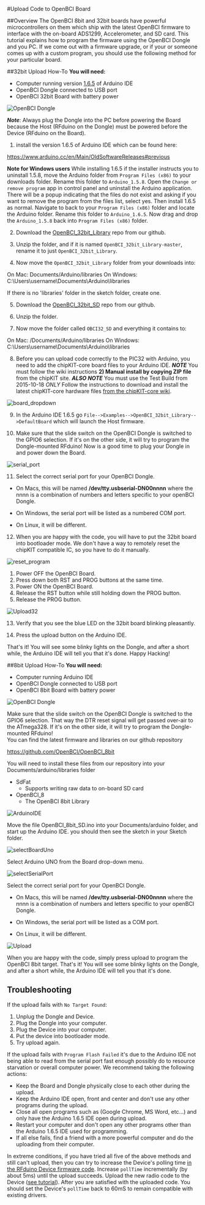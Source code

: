 #Upload Code to OpenBCI Board

##Overview
The OpenBCI 8bit and 32bit boards have powerful microcontrollers on them which ship with the latest OpenBCI firmware to interface with the on-board ADS1299, Accelerometer, and SD card. This tutorial explains how to program the firmware using the OpenBCI Dongle and you PC. If we come out with a firmware upgrade, or if your or someone comes up with a custom program, you should use the following method for your particular board.

##32bit Upload How-To
**You will need:**

* Computer running version [1.6.5](https://www.arduino.cc/en/Main/OldSoftwareReleases#previous) of Arduino IDE
* OpenBCI Dongle connected to USB port
* OpenBCI 32bit Board with battery power

![OpenBCI Dongle](../assets/images/dongleConnection.png)

***Note***: Always plug the Dongle into the PC before powering the Board because the Host (RFduino on the Dongle) must be powered before the Device (RFduino on the Board).

1. install the version 1.6.5 of Arduino IDE which can be found here:

https://www.arduino.cc/en/Main/OldSoftwareReleases#previous

**Note for Windows users** While installing 1.6.5 if the installer instructs you to uninstall 1.5.8, move the Arduino folder from `Program Files (x86)` to your downloads folder. Rename this folder to `Arduino_1.5.8`. Open the `Change or remove program` app in control panel and uninstall the Arduino application. There will be a popup indicating that the files do not exist and asking if you want to remove the program from the files list, select yes. Then install 1.6.5 as normal. Navigate to back to your `Program Files (x86)` folder and locate the Arduino folder. Rename this folder to `Arduino_1.6.5`. Now drag and drop the `Arduino_1.5.8` back into `Program Files (x86)` folder.  

2. Download the [OpenBCI_32bit_Library](https://github.com/OpenBCI/OpenBCI_32bit_Library) repo from our github.

3. Unzip the folder, and if it is named `OpenBCI_32bit_Library-master`, rename it to just `OpenBCI_32bit_Library`.

4. Now move the `OpenBCI_32bit_Library` folder from your downloads into:

  On Mac:
Documents/Arduino/libraries
  On Windows:
C:\Users\username\Documents\Arduino\libraries

If there is no 'libraries' folder in the sketch folder, create one.

5. Download the [OpenBCI_32bit_SD](https://github.com/OpenBCI/OpenBCI_32bit_SD/archive/master.zip) repo from our github.

6. Unzip the folder.

7. Now move the folder called `OBCI32_SD` and everything it contains to:

  On Mac:
/Documents/Arduino/libraries
  On Windows:
C:\Users\username\Documents\Arduino\libraries


8. Before you can upload code correctly to the PIC32 with Arduino, you need to add the chipKIT-core board files to your Arduino IDE. ***NOTE*** You must follow the wiki instructions **2) Manual install by copying ZIP file** from the chipKIT site. ***ALSO NOTE*** You must use the Test Build from 2015-10-18 *ONLY* Follow the instructions to download and install the latest chipKIT-core hardware files [from the chipKIT-core wiki](http://chipkit.net/wiki/index.php?title=ChipKIT_core).

![board_dropdown](../assets/images/OBCI32_Board_Dropdown.png)

9. In the Arduino IDE 1.6.5 go `File-->Examples-->OpenBCI_32bit_Library-->DefaultBoard` which will launch the Host firmware.

10. Make sure that the slide switch on the OpenBCI Dongle is switched to the GPIO6 selection. If it's on the other side, it will try to program the Dongle-mounted RFduino! Now is a good time to plug your Dongle in and power down the Board.

![serial_port](../assets/images/PortSelect.png)

11. Select the correct serial port for your OpenBCI Dongle.

* On Macs, this will be named **/dev/tty.usbserial-DN00nnnn** where the nnnn is a combination of numbers and letters specific to your openBCI Dongle.

* On Windows, the serial port will be listed as a numbered COM port.

* On Linux, it will be different.

12. When you are happy with the code, you will have to put the 32bit board into bootloader mode. We don't have a way to remotely reset the chipKIT compatible IC, so you have to do it manually.

![reset_program](../assets/images/RST_PROG.png)

  1. Power OFF the OpenBCI Board.
  2. Press down both RST and PROG buttons at the same time.
  3. Power ON the OpenBCI Board.
  4. Release the RST button while still holding down the PROG button.
  5. Release the PROG button.

![Upload32](../assets/images/Upload32.png)

13. Verify that you see the blue LED on the 32bit board blinking pleasantly.

14. Press the upload button on the Arduino IDE.

That's it! You will see some blinky lights on the Dongle, and after a short while, the Arduino IDE will tell you that it's done. Happy Hacking!

##8bit Upload How-To
**You will need:**

* Computer running Arduino IDE
* OpenBCI Dongle connected to USB port
* OpenBCI 8bit Board with battery power

![OpenBCI Dongle](../assets/images/dongleConnection.png)

Make sure that the slide switch on the OpenBCI Dongle is switched to the GPIO6 selection. That way the DTR reset signal will get passed over-air to the ATmega328. If it's on the other side, it will try to program the Dongle-mounted RFduino!  
You can find the latest firmware and libraries on our github repository

https://github.com/OpenBCI/OpenBCI_8bit

You will need to install these files from our repository into your Documents/arduino/libraries folder

* SdFat
    * Supports writing raw data to on-board SD card
* OpenBCI_8
    * The OpenBCI 8bit Library


![ArduinoIDE](../assets/images/Arduino_IDE.png)

Move the file OpenBCI_8bit_SD.ino into your Documents/arduino folder, and start up the Arduino IDE. you should then see the sketch in your Sketch folder.

![selectBoardUno](../assets/images/BoardSelect.png)

Select Arduino UNO from the Board drop-down menu.

![selectSerialPort](../assets/images/SerialPortSelect.png)

Select the correct serial port for your OpenBCI Dongle.

* On Macs, this will be named **/dev/tty.usbserial-DN00nnnn** where the nnnn is a combination of numbers and letters specific to your openBCI Dongle.

* On Windows, the serial port will be listed as a COM port.

* On Linux, it will be different.

![Upload](../assets/images/Upload.png)

When you are happy with the code, simply press upload to program the OpenBCI 8bit target. That's it! You will see some blinky lights on the Dongle, and after a short while, the Arduino IDE will tell you that it's done.

## Troubleshooting

If the upload fails with `No Target Found`:

1. Unplug the Dongle and Device.
2. Plug the Dongle into your computer.
3. Plug the Device into your computer.
4. Put the device into bootloader mode.
5. Try upload again.

If the upload fails with `Program Flash Failed` it's due to the Arduino IDE not being able to read from the serial port fast enough possibly do to resource starvation or overall computer power. We recommend taking the following actions:

* Keep the Board and Dongle physically close to each other during the upload.
* Keep the Arduino IDE open, front and center and don't use any other programs during the upload.
* Close all open programs such as (Google Chrome, MS Word, etc...) and only have the Arduino 1.6.5 IDE open during upload.
* Restart your computer and don't open any other programs other than the Arduino 1.6.5 IDE used for programming.
* If all else fails, find a friend with a more powerful computer and do the uploading from their computer.

In extreme conditions, if you have tried all five of the above methods and still can't upload, then you can try to increase the Device's polling time [in the RFduino Device firmware code](https://github.com/OpenBCI/OpenBCI_Radios/blob/master/OpenBCI_32bit_Device/OpenBCI_32bit_Device.ino#L41). Increase `pollTime` incrementally (by about 5ms) until the upload succeeds. Upload the new radio code to the Device ([see tutorial](http://docs.openbci.com/tutorials/03-Upload_Code_to_OpenBCI_Dongle#uploading-device-firmware-to-openbci-boards-program-device-radio-with-openbci-dongle)). After you are satisfied with the uploaded code. You should set the Device's `pollTime` back to 60mS to remain compatible with existing drivers.   
